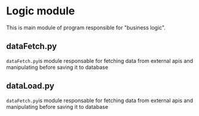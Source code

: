 # Logic module

This is main module of program responsible for "business logic".

## dataFetch.py

```dataFetch.py```is module responsable for fetching data from external apis and manipulating before saving it to database

## dataLoad.py

```dataFetch.py```is module responsable for fetching data from external apis and manipulating before saving it to database

